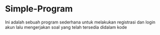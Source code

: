 # Simple-Program
Ini adalah sebuah program sederhana untuk melakukan registrasi dan login akun lalu mengerjakan soal yang telah tersedia didalam kode
